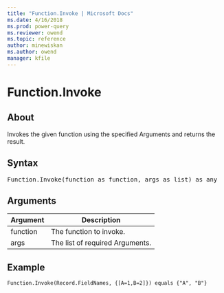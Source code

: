 ```yaml
---
title: "Function.Invoke | Microsoft Docs"
ms.date: 4/16/2018
ms.prod: power-query
ms.reviewer: owend
ms.topic: reference
author: minewiskan
ms.author: owend
manager: kfile
---
```

# Function.Invoke

  
## About  
Invokes the given function using the specified Arguments and returns the result.  
  
## Syntax

<pre>
Function.Invoke(function as function, args as list) as any  
</pre>
  
## Arguments  
  
|Argument|Description|  
|------------|---------------|  
|function|The function to invoke.|  
|args|The list of required Arguments.|  
  
## Example  
  
```powerquery-m
Function.Invoke(Record.FieldNames, {[A=1,B=2]}) equals {"A", "B"}  
```  

